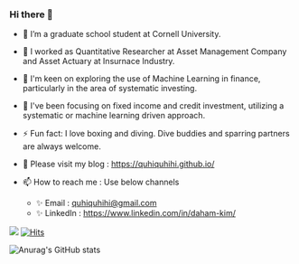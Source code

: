 ### Hi there 👋

- 🤔 I’m a graduate school student at Cornell University.
- 🔭 I worked as Quantitative Researcher at Asset Management Company and Asset Actuary at Insurnace Industry.
- 🌱 I'm keen on exploring the use of Machine Learning in finance, particularly in the area of systematic investing.
- 🌱 I've been focusing on fixed income and credit investment, utilizing a systematic or machine learning driven approach.
- ⚡ Fun fact: I love boxing and diving. Dive buddies and sparring partners are always welcome. 

- 💬 Please visit my blog : https://quhiquhihi.github.io/


- 📫 How to reach me : Use below channels
  - ✨ Email : quhiquhihi@gmail.com
  - ✨ LinkedIn : https://www.linkedin.com/in/daham-kim/


<a href="https://quhiquhihi.github.io/" target="_blank"><img src="https://img.shields.io/badge/Homepage-FFCA28?style=flat-square&logo=HomeAdvisor&logoColor=White"/></a>
[![Hits](https://hits.seeyoufarm.com/api/count/incr/badge.svg?url=https%3A%2F%2Fgithub.com%2FQuhiQuhihi&count_bg=%2379C83D&title_bg=%23555555&icon=&icon_color=%23E7E7E7&title=Github&edge_flat=false)](https://hits.seeyoufarm.com)

![Anurag's GitHub stats](https://github-readme-stats.vercel.app/api?username=QuhiQuhihi&show_icons=true&theme=radical)


<!--
**QuhiQuhihi/QuhiQuhihi** is a ✨ _special_ ✨ repository because its `README.md` (this file) appears on your GitHub profile.

Here are some ideas to get you started:

- 🔭 I’m currently working on ...
- 🌱 I’m currently learning ...
- 👯 I’m looking to collaborate on ...
- 🤔 I’m looking for help with ...
- 💬 Ask me about ...
- 📫 How to reach me: ...
- 😄 Pronouns: ...
- ⚡ Fun fact: ...
-->
